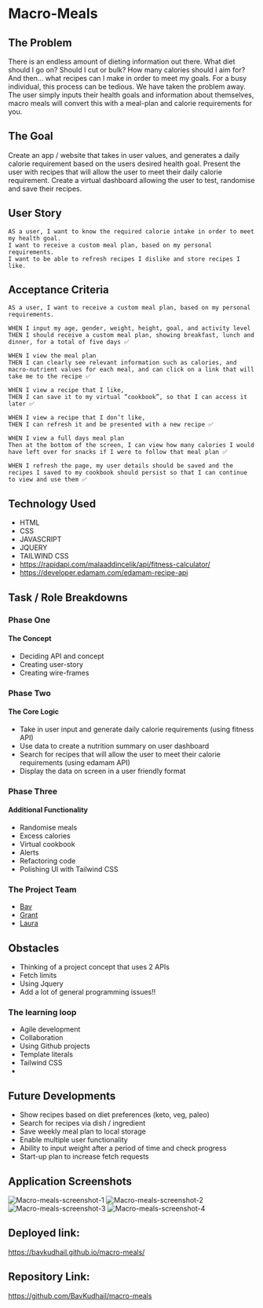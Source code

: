 # Macro-Meals

## The Problem
There is an endless amount of dieting information out there. What diet should I go on? Should I cut or bulk? How many calories should I aim for? And then... what recipes can I make in order to meet my goals. For a busy individual, this process can be tedious. We have taken the problem away. The user simply inputs their health goals and information about themselves, macro meals will convert this with a meal-plan and calorie requirements for you.

## The Goal
Create an app / website that takes in user values, and generates a daily calorie requirement based on the users desired health goal.
Present the user with recipes that will allow the user to meet their daily calorie requirement.
Create a virtual dashboard allowing the user to test, randomise and save their recipes.


## User Story
```
AS a user, I want to know the required calorie intake in order to meet my health goal.
I want to receive a custom meal plan, based on my personal requirements.
I want to be able to refresh recipes I dislike and store recipes I like.

```

## Acceptance Criteria 

```
AS a user, I want to receive a custom meal plan, based on my personal requirements.

WHEN I input my age, gender, weight, height, goal, and activity level
THEN I should receive a custom meal plan, showing breakfast, lunch and dinner, for a total of five days ✅

WHEN I view the meal plan
THEN I can clearly see relevant information such as calories, and macro-nutrient values for each meal, and can click on a link that will take me to the recipe ✅

WHEN I view a recipe that I like, 
THEN I can save it to my virtual “cookbook”, so that I can access it later ✅

WHEN I view a recipe that I don’t like,
THEN I can refresh it and be presented with a new recipe ✅

WHEN I view a full days meal plan
Then at the bottom of the screen, I can view how many calories I would have left over for snacks if I were to follow that meal plan ✅

WHEN I refresh the page, my user details should be saved and the recipes I saved to my cookbook should persist so that I can continue to view and use them ✅

```

## Technology Used
* HTML
* CSS
* JAVASCRIPT
* JQUERY
* TAILWIND CSS
* https://rapidapi.com/malaaddincelik/api/fitness-calculator/
* https://developer.edamam.com/edamam-recipe-api


## Task / Role Breakdowns
### Phase One
#### The Concept
* Deciding API and concept
* Creating user-story
* Creating wire-frames 

### Phase Two
#### The Core Logic
* Take in user input and generate daily calorie requirements (using fitness API) 
* Use data to create a nutrition summary on user dashboard
* Search for recipes that will allow the user to meet their calorie requirements (using edamam API)
* Display the data on screen in a user friendly format

### Phase Three
#### Additional Functionality
* Randomise meals
* Excess calories
* Virtual cookbook
* Alerts
* Refactoring code
* Polishing UI with Tailwind CSS

### The Project Team
* [Bav](https://github.com/BavKudhail)
* [Grant](https://github.com/GrantRT)
* [Laura](https://github.com/laurawalters1)

## Obstacles
* Thinking of a project concept that uses 2 APIs
* Fetch limits
* Using Jquery
* Add a lot of general programming issues!!

### The learning loop
* Agile development 
* Collaboration
* Using Github projects
* Template literals
* Tailwind CSS
* 

## Future Developments
* Show recipes based on diet preferences (keto, veg, paleo)
* Search for recipes via dish / ingredient
* Save weekly meal plan to local storage
* Enable multiple user functionality
* Ability to input weight after a period of time and check progress
* Start-up plan to increase fetch requests


## Application Screenshots

![Macro-meals-screenshot-1](https://user-images.githubusercontent.com/93915846/153621185-1c09aa76-cc44-4d66-a4b4-06885bce7dae.JPG)
![Macro-meals-screenshot-2](https://user-images.githubusercontent.com/93915846/153621217-0dd467f6-69fb-4222-aae8-f2e8c14be7ea.JPG)
![Macro-meals-screenshot-3](https://user-images.githubusercontent.com/93915846/153621252-20ec2309-9289-4150-b88f-d05fc272bc95.JPG)
![Macro-meals-screenshot-4](https://user-images.githubusercontent.com/93915846/153621263-ad80b7f8-dee5-4c3d-82ed-e7616ea10adf.JPG)



## Deployed link:
https://bavkudhail.github.io/macro-meals/


## Repository Link:
https://github.com/BavKudhail/macro-meals


